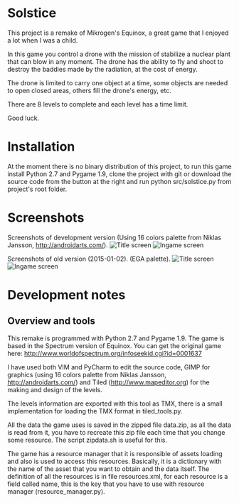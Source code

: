 Solstice
========
This project is a remake of Mikrogen's Equinox, a great game that I enjoyed a lot when I was a child.

In this game you control a drone with the mission of stabilize a nuclear plant that can blow in any moment. 
The drone has the ability to fly and shoot to destroy the baddies made by the radiation, at the cost of energy.

The drone is limited to carry one object at a time, some objects are needed to open closed areas, others fill
the drone's energy, etc.

There are 8 levels to complete and each level has a time limit.

Good luck.

Installation
============
At the moment there is no binary distribution of this project, to run this game install Python 2.7 and Pygame 1.9,
clone the project with git or download the source code from the button at the right and run python src/solstice.py from project's root folder.

Screenshots
===========
Screenshots of development version (Using 16 colors palette from Niklas Jansson, http://androidarts.com/).
![Title screen](https://cloud.githubusercontent.com/assets/7277786/10656742/5f0cba20-7882-11e5-8066-563e1f6086aa.png)
![Ingame screen](https://cloud.githubusercontent.com/assets/7277786/10656746/6e7ca330-7882-11e5-869a-cfb297a6a361.png)

Screenshots of old version (2015-01-02). (EGA palette).
![Title screen](https://cloud.githubusercontent.com/assets/7277786/5601945/12a838c8-932a-11e4-9ca8-6f978f4e1b46.png)
![Ingame screen](https://cloud.githubusercontent.com/assets/7277786/5601946/12aca7d2-932a-11e4-83c3-e05f7cf5877c.png)

Development notes
=================
Overview and tools
------------------
This remake is programmed with Python 2.7 and Pygame 1.9. The game is based in the Spectrum version of Equinox. 
You can get the original game here: http://www.worldofspectrum.org/infoseekid.cgi?id=0001637

I have used both VIM and PyCharm to edit the source code, GIMP for graphics (using 16 colors palette from Niklas Jansson, http://androidarts.com/)
and Tiled (http://www.mapeditor.org) for the making and design of the levels. 

The levels information are exported with this tool as TMX, there is a small implementation for loading the TMX format in tiled_tools.py.

All the data the game uses is saved in the zipped file data.zip, as all the data is read from it, you have to recreate
this zip file each time that you change some resource. The script zipdata.sh is useful for this.

The game has a resource manager that it is responsible of assets loading and also is used to access this resources.
Basically, it is a dictionary with the name of the asset that you want to obtain and the data itself. The definition of
all the resources is in file resources.xml, for each resource is a field called name, this is the key that you have to
use with resource manager (resource_manager.py).





